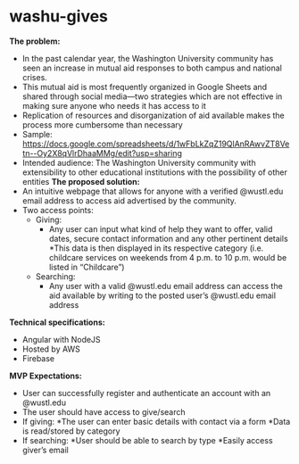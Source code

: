 # washu-gives

**The problem:**
* In the past calendar year, the Washington University community has seen an increase in mutual aid responses to both campus and national crises. 
* This mutual aid is most frequently organized in Google Sheets and shared through social media—two strategies which are not effective in making sure anyone who needs it has access to it 
* Replication of resources and disorganization of aid available makes the process more cumbersome than necessary 
* Sample: https://docs.google.com/spreadsheets/d/1wFbLkZqZ19QlAnRAwvZT8Vetn--Oy2X8qVlrDhaaMMg/edit?usp=sharing 
* Intended audience: The Washington University community with extensibility to other educational institutions with the possibility of other entities 
**The proposed solution:** 
* An intuitive webpage that allows for anyone with a verified @wustl.edu email address to access aid advertised by the community. 
* Two access points: 
    * Giving:
        * Any user can input what kind of help they want to offer, valid dates, secure contact information and any other pertinent details 
        *This data is then displayed in its respective category (i.e. childcare services on weekends from 4 p.m. to 10 p.m. would be listed in “Childcare”) 
    * Searching: 
        * Any user with a valid @wustl.edu email address can access the aid available by writing to the posted user’s @wustl.edu email address 
        
**Technical specifications:**
* Angular with NodeJS 
* Hosted by AWS 
* Firebase


**MVP Expectations:**
* User can successfully register and authenticate an account with an @wustl.edu 
* The user should have access to give/search  
* If giving: 
    *The user can enter basic details with contact via a form 
    *Data is read/stored by category 
* If searching:
    *User should be able to search by type 
    *Easily access giver’s email 

